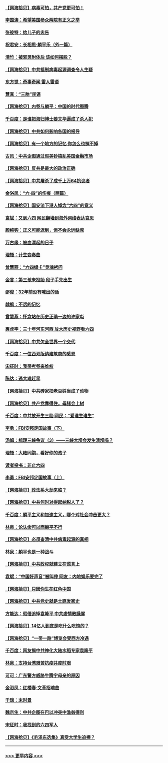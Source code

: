 #### [【网海拾贝】病毒可怕，共产党更可怕！](../pages/nsc993/n13020728.md?t=06141802) 
#### [李国涛：希望美国参众两院有正义之举](../pages/nsc993/n13020674.md?t=06141802) 
#### [张彼特：给儿子的忠告](../pages/nsc993/n13018934.md?t=06141802) 
#### [祝君安：长相思‧躺平乐（外一篇）](../pages/nsc993/n13018923.md?t=06141802) 
#### [清竹：被邪灵附体后 该如何摆脱？](../pages/nsc993/n13018877.md?t=06141802) 
#### [【网海拾贝】中共抵制病毒起源调查令人生疑](../pages/nsc993/n13017785.md?t=06141802) 
#### [东方觉：奇事奇闻 雷人雷语](../pages/nsc993/n13017577.md?t=06141802) 
#### [慧真：“三胎”民谣](../pages/nsc993/n13017394.md?t=06141802) 
#### [【网海拾贝】内卷与躺平：中国的时代图腾](../pages/nsc993/n13016128.md?t=06141802) 
#### [千百度：是谁把海归博士姜文华逼成了杀人犯](../pages/nsc993/n13015218.md?t=06141802) 
#### [【网海拾贝】中共如何影响各国的报导](../pages/nsc993/n13012599.md?t=06141802) 
#### [【网海拾贝】有一个地方的记忆 你怎么也抹不掉](../pages/nsc993/n13009802.md?t=06141802) 
#### [古风：中共企图通过假美钞搞乱美国金融市场](../pages/nsc993/n13009626.md?t=06141802) 
#### [【网海拾贝】反共是最大的政治正确](../pages/nsc993/n13007051.md?t=06141802) 
#### [【网海拾贝】中共屠杀了成千上万64抗议者](../pages/nsc993/n13002713.md?t=06141802) 
#### [金浴凤：“六·四”的伤痕（两篇）](../pages/nsc993/n13001719.md?t=06141802) 
#### [【网海拾贝】国安法下港人悼念“六四”的意义](../pages/nsc993/n13001039.md?t=06141802) 
#### [袁斌：又到六四 网民翻墙到海外网络表达哀思](../pages/nsc993/n13000995.md?t=06141802) 
#### [颜纯钩：正义可能迟到，但不会永远缺席](../pages/nsc993/n13000920.md?t=06141802) 
#### [万古缘：被血漂起的日子](../pages/nsc993/n13000914.md?t=06141802) 
#### [理悟：计生变奏曲](../pages/nsc993/n13000414.md?t=06141802) 
#### [曾慧燕：“六四绿卡”灵魂拷问](../pages/nsc993/n13000277.md?t=06141802) 
#### [金言：第三孩未投胎 段子手先出生](../pages/nsc993/n13000215.md?t=06141802) 
#### [邵俊：32年前没有喊出的话](../pages/nsc993/n13000181.md?t=06141802) 
#### [戟枫：不远的记忆](../pages/nsc993/n13000121.md?t=06141802) 
#### [曾慧燕：怀念站在历史正确一边的许家屯](../pages/nsc993/n13000073.md?t=06141802) 
#### [惠虎宇：三十年河东河西 放大历史视野看六四](../pages/nsc993/n13000018.md?t=06141802) 
#### [【网海拾贝】中共欠全世界一个交代](../pages/nsc993/n12998706.md?t=06141802) 
#### [千百度：一位西双版纳建筑商的感恩](../pages/nsc993/n12998487.md?t=06141802) 
#### [宋征时：我带考卷来维权](../pages/nsc993/n12994088.md?t=06141802) 
#### [陈达：逃大难赶早](../pages/nsc993/n12993569.md?t=06141802) 
#### [【网海拾贝】中共砖家把老百姓当成了动物](../pages/nsc993/n12993483.md?t=06141802) 
#### [【网海拾贝】共产党靠得住，母猪会上树](../pages/nsc993/n12990730.md?t=06141802) 
#### [千百度：中共放开生三胎 网民：“爱谁生谁生”](../pages/nsc993/n12990644.md?t=06141802) 
#### [李勇：FBI安邦定国故事（下）](../pages/nsc993/n12987854.md?t=06141802) 
#### [汤姆：梳理三峡争议（3）——三峡大坝会发生溃坝吗？](../pages/nsc993/n12989806.md?t=06141802) 
#### [理悟：大陆同胞，看好你的孩子](../pages/nsc993/n12989778.md?t=06141802) 
#### [读者投书：非止六四](../pages/nsc993/n12989673.md?t=06141802) 
#### [李勇：FBI安邦定国故事（上）](../pages/nsc993/n12987749.md?t=06141802) 
#### [【网海拾贝】政法系大劫来临？](../pages/nsc993/n12987596.md?t=06141802) 
#### [【网海拾贝】中共何时对得起纳税人了？](../pages/nsc993/n12985578.md?t=06141802) 
#### [千百度：躺平主义和加速主义，哪个对社会冲击更大？](../pages/nsc993/n12985512.md?t=06141802) 
#### [林泉：论认命可以而躺平不行](../pages/nsc993/n12985505.md?t=06141802) 
#### [【网海拾贝】必须查清中共病毒起源的真相](../pages/nsc993/n12984276.md?t=06141802) 
#### [林泉：躺平也是一种战斗](../pages/nsc993/n12984194.md?t=06141802) 
#### [【网海拾贝】中共政权就建立在谎言上](../pages/nsc993/n12981880.md?t=06141802) 
#### [袁斌：“中国好声音”被叫停 网友：内地娱乐要完了](../pages/nsc993/n12981826.md?t=06141802) 
#### [【网海拾贝】只因你生在红色中国](../pages/nsc993/n12979096.md?t=06141802) 
#### [【网海拾贝】中共党史就是土匪发家史](../pages/nsc993/n12976478.md?t=06141802) 
#### [方能达：假借追悼袁隆平 中共虚情散臊腥](../pages/nsc993/n12976396.md?t=06141802) 
#### [【网海拾贝】14亿人到底是吃什么吃饱的？](../pages/nsc993/n12974125.md?t=06141802) 
#### [【网海拾贝】“一带一路”博览会受西方冷遇](../pages/nsc993/n12971787.md?t=06141802) 
#### [千百度：网友揭中共神化大陆水稻专家袁隆平](../pages/nsc993/n12971733.md?t=06141802) 
#### [林泉：支持台湾艰苦抗疫共度时艰](../pages/nsc993/n12971350.md?t=06141802) 
#### [可可：广东警方威胁牛腾宇母亲的原因](../pages/nsc993/n12971100.md?t=06141802) 
#### [金浴凤：红楼春·文革招魂曲](../pages/nsc993/n12970354.md?t=06141802) 
#### [千瑞：末时景](../pages/nsc993/n12970337.md?t=06141802) 
#### [魏京生：中共企图在巴以冲突中渔翁得利](../pages/nsc993/n12970286.md?t=06141802) 
#### [宋征时：我找到的六四军人](../pages/nsc993/n12970213.md?t=06141802) 
#### [【网海拾贝】《毛泽东选集》真受大学生追捧？](../pages/nsc993/n12968779.md?t=06141802) 

----
#### [ >>> 更早内容 <<< ](../indexes/nsc993-earlier.md)
